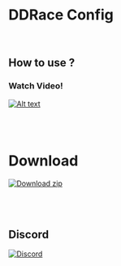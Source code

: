 
# DDRace Config


<br />

## How to use ?
### Watch Video!

[![Alt text](https://i.ytimg.com/vi/mybb4oIxfZU/hqdefault.jpg?sqp=-oaymwEjCPYBEIoBSFryq4qpAxUIARUAAAAAGAElAADIQj0AgKJDeAE=&rs=AOn4CLDshMxHGvjNFaoBfmKV8yYxdHnEFQ)](https://www.youtube.com/watch?v=mybb4oIxfZU)

<br />
<br />

# Download
[![Download zip](https://custom-icon-badges.herokuapp.com/badge/-Download-blue?style=for-the-badge&logo=download&logoColor=white "Download zip")](https://github.com/Psychorot/DDRace-Config/archive/refs/heads/main.zip)
<br />
<br />
<br />
<br />

## Discord
[![Discord](https://www.freepnglogos.com/uploads/discord-logo-png/meltdown-esports-bars-19.png "Discord")](https://discord.gg/UHgBk5r66T)

